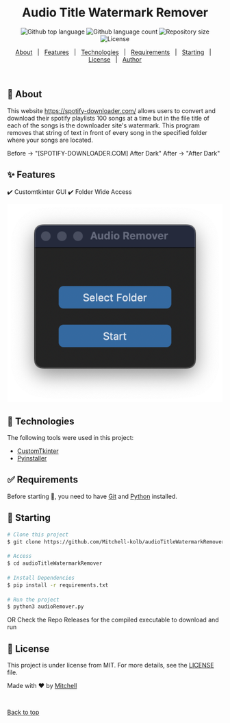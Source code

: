 

<h1 align="center">Audio Title Watermark Remover</h1>

<p align="center">
  <img alt="Github top language" src="https://img.shields.io/github/languages/top/Mitchell-kolb/audioTitleWatermarkRemover?color=56BEB8">

  <img alt="Github language count" src="https://img.shields.io/github/languages/count/Mitchell-kolb/audioTitleWatermarkRemover?color=56BEB8">

  <img alt="Repository size" src="https://img.shields.io/github/repo-size/Mitchell-kolb/audioTitleWatermarkRemover?color=56BEB8">

  <img alt="License" src="https://img.shields.io/github/license/Mitchell-kolb/audioTitleWatermarkRemover?color=56BEB8">

</p>

<p align="center">
  <a href="#dart-about">About</a> &#xa0; | &#xa0; 
  <a href="#sparkles-features">Features</a> &#xa0; | &#xa0;
  <a href="#rocket-technologies">Technologies</a> &#xa0; | &#xa0;
  <a href="#white_check_mark-requirements">Requirements</a> &#xa0; | &#xa0;
  <a href="#checkered_flag-starting">Starting</a> &#xa0; | &#xa0;
  <a href="#memo-license">License</a> &#xa0; | &#xa0;
  <a href="https://github.com/Mitchell-kolb" target="_blank">Author</a>
</p>

<br>

## :dart: About

This website https://spotify-downloader.com/ allows users to convert and download their spotify playlists 100 songs at a time but in the file title of each of the songs is the downloader site's watermark. This program removes that string of text in front of every song in the specified folder where your songs are located. 

Before -> "[SPOTIFY-DOWNLOADER.COM] After Dark"
After -> "After Dark"

## :sparkles: Features

:heavy_check_mark: Customtkinter GUI
:heavy_check_mark: Folder Wide Access

![GUI Image](images/gui.png "GUI Image")

## :rocket: Technologies


The following tools were used in this project:

- [CustomTkinter](https://customtkinter.tomschimansky.com/)
- [Pyinstaller](https://pyinstaller.org/en/stable/index.html)

## :white_check_mark: Requirements

Before starting :checkered_flag:, you need to have [Git](https://git-scm.com) and [Python](https://www.python.org/downloads/) installed.

## :checkered_flag: Starting ##

```bash
# Clone this project
$ git clone https://github.com/Mitchell-kolb/audioTitleWatermarkRemover

# Access
$ cd audioTitleWatermarkRemover

# Install Dependencies
$ pip install -r requirements.txt

# Run the project
$ python3 audioRemover.py

```
OR
Check the Repo Releases for the compiled executable to download and run

## :memo: License

This project is under license from MIT. For more details, see the [LICENSE](LICENSE.md) file.


Made with :heart: by <a href="https://github.com/Mitchell-kolb" target="_blank">Mitchell</a>

&#xa0;

<a href="#top">Back to top</a>
